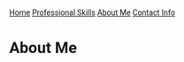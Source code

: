 <!DOCTYPE html>
<html>
<html>
<title>Patrick Lacey Home</title>
<meta charset="UTF-8">
<meta name="viewport" content="width=device-width, initial-scale=1">
<LINK rel="stylesheet" type="text/css" href="nav.css">
<link rel="stylesheet" href="css1.css">
<link rel='stylesheet' href='css2.css'>
<link rel="stylesheet" href="css3.css">
<style>
html,body,h1,h2,h3,h4,h5,h6 {font-family: "Roboto", sans-serif}
</style>


<body class="w3-light-grey">

<!-- top nav bar -->
<div class="topnav">
  <a href="index.html">Home</a>
  <a href="pro.html">Professional Skills</a>
  <a class="active" href="about.html">About Me</a>
  <a href="contact.html">Contact Info</a>
</div>

<head>

<h1>About Me</h1>

</head>

<!-- comments -->

</body>
</html> 